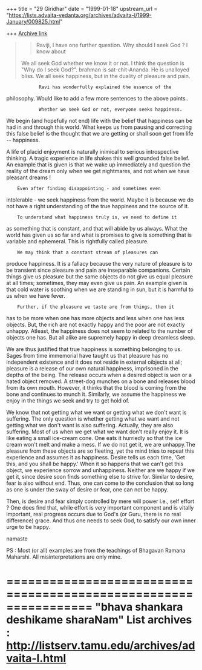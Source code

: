 +++
title = "29 Giridhar"
date = "1999-01-18"
upstream_url = "https://lists.advaita-vedanta.org/archives/advaita-l/1999-January/009825.html"

+++
[Archive link](https://lists.advaita-vedanta.org/archives/advaita-l/1999-January/009825.html)

>>Raviji, I have one further question. Why should I seek God ? I know about
>
>We all seek God whether we know it or not. I think the question
>is "Why do I seek God?". brahman is sat-chit-Ananda. He is
>unalloyed bliss. We all seek happiness, but in the duality of
>pleasure and pain.

                Ravi has wonderfully explained the essence of the
philosophy. Would like to add a few more sentences to the
above points..

                Whether we seek God or not, everyone seeks happiness.
We begin (and hopefully not end) life with the belief that
happiness can be had in and through this world. What keeps us
from pausing and correcting this false belief is the thought
that we are getting or shall soon get from life -- happiness.

A life of placid enjoyment is naturally inimical to serious introspective
thinking. A tragic experience in life shakes this well grounded false
belief. An example that is given is that we wake up immediately and
question the reality of the dream only when we get nightmares, and not when
we have pleasant dreams !

        Even after finding disappointing - and sometimes even
intolerable - we seek happiness from the world. Maybe it is
because we do not have a right understanding of the true
happiness and the source of it.

        To understand what happiness truly is, we need to define it
as something that is constant, and that will abide by us
always. What the world has given us so far and what is promises
to give is something that is variable and ephemeral. This is
rightfully called pleasure.

        We may think that a constant stream of pleasures can
produce happiness. It is a fallacy because the very nature of pleasure is
to be transient since pleasure and pain are inseparable companions. Certain
things give us pleasure but the same objects do not give us equal pleasure
at all times; sometimes, they may even give us pain. An example given is
that cold water is soothing when we are standing in sun, but it is harmful
to us when we have fever.

        Further, if the pleasure we taste are from things, then it
has to be more when one has more objects and less when one has less
objects. But, the rich are not exactly happy and the poor are not exactly
unhappy. Atleast, the happiness does not seem to related to the number of
objects one has. But all alike are supremely happy in deep dreamless sleep.

We are thus justified that true happiness is something belonging to us.
Sages from time immemorial have taught us that pleasure has no independent
existence and it does not reside in external oibjects at all; pleasure is a
release of our own natural happiness, imprisoned in the depths of the
being. The release occurs when a desired object is won or a hated object
removed. A street-dog munches on a bone and releases blood from its own
mouth. However, it thinks that the blood is coming from the bone and
continues to munch it. Similarly, we assume the happiness we enjoy in the
things we seek and try to get hold of.

We know that not getting what we want or getting what we don't want is
suffering. The only question is whether getting what we want and not
getting what we don't want is also suffering. Actually, they are also
suffering. Most of us when we get what we want don't really enjoy it. It is
like eating a small ice-cream cone. One eats it hurriedly so that the ice
cream won't melt and make a mess. If we do not get it, we are unhappy.The
pleasure from these objects are so fleeting, yet the mind tries to repeat
this experience and assumes it as happiness. Desire tells us each time,
'Get this, and you shall be happy.' When it so happens that we can't get
this object, we experience sorrow and unhappiness. Neither are we happy if
we get it, since desire soon finds something else to strive for. Similar to
desire, fear is also without end. Thus, one can come to the conclusion that
so long as one is under the sway of desire or fear, one can not be happy.

Then, is desire and fear simply controlled by mere will power i.e., self
effort ? One does find that, while effort is very important component and
is vitally important, real progress occurs due to God's (or Guru, there is
no real difference) grace. And thus one needs to seek God, to satisfy our
own inner urge to be happy.

namaste

PS : Most (or all) examples are from the teachings of Bhagavan
Ramana Maharshi. All misinterpretations are only mine.

================================================================
"bhava shankara deshikame sharaNam"
List archives : http://listserv.tamu.edu/archives/advaita-l.html
================================================================

